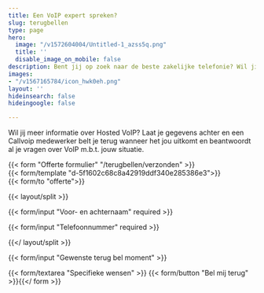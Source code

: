 ```yaml
---
title: Een VoIP expert spreken?
slug: terugbellen
type: page
hero:
  image: "/v1572604004/Untitled-1_azss5q.png"
  title: ''
  disable_image_on_mobile: false
description: Bent jij op zoek naar de beste zakelijke telefonie? Wil jij informatie over Hosted VoIP voor jouw sitautie? Laat je gegevens achter en een Callvoip medewerker neemt contact met je op.
images:
- "/v1567165784/icon_hwk0eh.png"
layout: ''
hideinsearch: false
hideingoogle: false

---
```

Wil jij meer informatie over Hosted VoIP? Laat je gegevens achter en een Callvoip medewerker belt je terug wanneer het jou uitkomt en beantwoordt al je vragen over VoIP m.b.t. jouw situatie.

{{< form "Offerte formulier" "/terugbellen/verzonden" >}}  
{{< form/template "d-5f1602c68c8a42919ddf340e285386e3">}}  
{{< form/to "offerte">}}

{{< layout/split >}}

{{< form/input "Voor- en achternaam" required >}}

{{< form/input "Telefoonnummer" required >}}

{{</ layout/split >}}

{{< form/input "Gewenste terug bel moment" >}}

{{< form/textarea "Specifieke wensen" >}} {{< form/button "Bel mij terug" >}}{{</ form >}}
